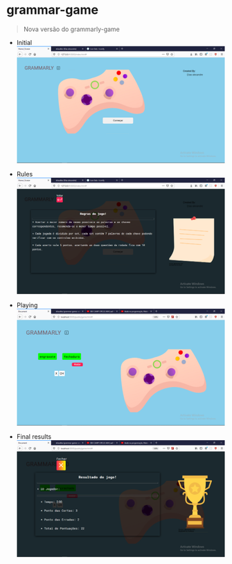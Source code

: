 # grammar-game
> Nova versão do grammarly-game

- Initial
![Home image](./assets/hub/gamer.png)

- Rules
![rules. image](./assets/hub/rules.png)

- Playing
![play. image](./assets/hub/playing.png)

- Final results
![result of play. image](./assets/hub/final.png)
